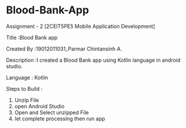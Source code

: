 # Blood-Bank-App
Assignment - 2   [2CEIT5PE5  Mobile Application Development]

Title :Blood Bank app

Created By :19012011031_Parmar Chintansinh A. 

Description :I created a Blood Bank app using Kotlin language in android studio.

Language :  Kotlin

Steps to Build :

1) Unzip File
2) open Android Studio 
3) Open and Select unzipped File
4) let complete processing then run app
